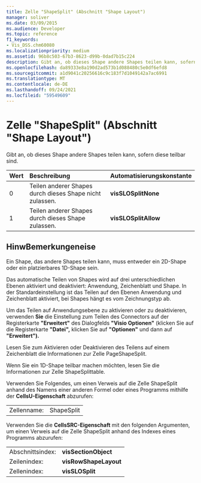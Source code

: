 ```yaml
---
title: Zelle "ShapeSplit" (Abschnitt "Shape Layout")
manager: soliver
ms.date: 03/09/2015
ms.audience: Developer
ms.topic: reference
f1_keywords:
- Vis_DSS.chm60080
ms.localizationpriority: medium
ms.assetid: 96b8c503-67b3-8623-d99b-0dad7b15c224
description: Gibt an, ob dieses Shape andere Shapes teilen kann, sofern diese teilbar sind.
ms.openlocfilehash: da89333e8a190d2ad573b1d088480c5e0df6efd8
ms.sourcegitcommit: a1d9041c20256616c9c183f7d1049142a7ac6991
ms.translationtype: MT
ms.contentlocale: de-DE
ms.lasthandoff: 09/24/2021
ms.locfileid: "59549609"
---
```

# <a name="shapesplit-cell-shape-layout-section"></a>Zelle "ShapeSplit" (Abschnitt "Shape Layout")

Gibt an, ob dieses Shape andere Shapes teilen kann, sofern diese teilbar sind.
  
|**Wert**|**Beschreibung**|**Automatisierungskonstante**|
|:-----|:-----|:-----|
| 0  <br/> | Teilen anderer Shapes durch dieses Shape nicht zulassen.  <br/> |**visSLOSplitNone** <br/> |
| 1  <br/> | Teilen anderer Shapes durch dieses Shape zulassen.  <br/> |**visSLOSplitAllow** <br/> |
   
## <a name="remarks"></a>HinwBemerkungeneise

Ein Shape, das andere Shapes teilen kann, muss entweder ein 2D-Shape oder ein platzierbares 1D-Shape sein. 
  
Das automatische Teilen von Shapes wird auf drei unterschiedlichen Ebenen aktiviert und deaktiviert: Anwendung, Zeichenblatt und Shape. In der Standardeinstellung ist das Teilen auf den Ebenen Anwendung und Zeichenblatt aktiviert, bei Shapes hängt es vom Zeichnungstyp ab. 
  
Um das Teilen auf Anwendungsebene zu aktivieren oder zu deaktivieren, verwenden **Sie** die Einstellung zum Teilen des Connectors auf der Registerkarte **"Erweitert"** des Dialogfelds **"Visio Optionen"** (klicken Sie auf die Registerkarte **"Datei",** klicken Sie auf **"Optionen"** und dann auf **"Erweitert").** 
  
Lesen Sie zum Aktivieren oder Deaktivieren des Teilens auf einem Zeichenblatt die Informationen zur Zelle PageShapeSplit. 
  
Wenn Sie ein 1D-Shape teilbar machen möchten, lesen Sie die Informationen zur Zelle ShapeSplittable.
  
Verwenden Sie Folgendes, um einen Verweis auf die Zelle ShapeSplit anhand des Namens einer anderen Formel oder eines Programms mithilfe der **CellsU-Eigenschaft** abzurufen: 
  
|||
|:-----|:-----|
| Zellenname:  <br/> | ShapeSplit  <br/> |
   
Verwenden Sie die **CellsSRC-Eigenschaft** mit den folgenden Argumenten, um einen Verweis auf die Zelle ShapeSplit anhand des Indexes eines Programms abzurufen: 
  
|||
|:-----|:-----|
| Abschnittsindex:  <br/> |**visSectionObject** <br/> |
| Zeilenindex:  <br/> |**visRowShapeLayout** <br/> |
| Zellenindex:  <br/> |**visSLOSplit** <br/> |
   

